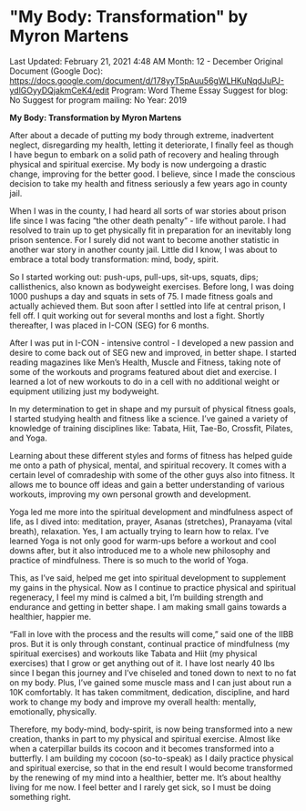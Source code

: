 # "My Body: Transformation" by Myron Martens

Last Updated: February 21, 2021 4:48 AM
Month: 12 - December
Original Document (Google Doc): https://docs.google.com/document/d/178yyT5pAuu56gWLHKuNqdJuPJ-ydlGOyyDQjakmCeK4/edit
Program: Word Theme Essay
Suggest for blog: No
Suggest for program mailing: No
Year: 2019

**My Body: Transformation by Myron Martens**

After about a decade of putting my body through extreme, inadvertent neglect, disregarding my health, letting it deteriorate, I finally feel as though I have begun to embark on a solid path of recovery and healing through physical and spiritual exercise. My body is now undergoing a drastic change, improving for the better good. I believe, since I made the conscious decision to take my health and fitness seriously a few years ago in county jail.

When I was in the county, I had heard all sorts of war stories about prison life since I was facing “the other death penalty” - life without parole. I had resolved to train up to get physically fit in preparation for an inevitably long prison sentence. For I surely did not want to become another statistic in another war story in another county jail. Little did I know, I was about to embrace a total body transformation: mind, body, spirit.

So I started working out: push-ups, pull-ups, sit-ups, squats, dips; callisthenics, also known as bodyweight exercises. Before long, I was doing 1000 pushups a day and squats in sets of 75. I made fitness goals and actually achieved them. But soon after I settled into life at central prison, I fell off. I quit working out for several months and lost a fight. Shortly thereafter, I was placed in I-CON (SEG) for 6 months.

After I was put in I-CON - intensive control - I developed a new passion and desire to come back out of SEG new and improved, in better shape. I started reading magazines like Men’s Health, Muscle and Fitness, taking note of some of the workouts and programs featured about diet and exercise. I learned a lot of new workouts to do in a cell with no additional weight or equipment utilizing just my bodyweight.

In my determination to get in shape and my pursuit of physical fitness goals, I started studying health and fitness like a science. I’ve gained a variety of knowledge of training disciplines like: Tabata, Hiit, Tae-Bo, Crossfit, Pilates, and Yoga.

Learning about these different styles and forms of fitness has helped guide me onto a path of physical, mental, and spiritual recovery. It comes with a certain level of comradeship with some of the other guys also into fitness. It allows me to bounce off ideas and gain a better understanding of various workouts, improving my own personal growth and development.

Yoga led me more into the spiritual development and mindfulness aspect of life, as I dived into: meditation, prayer, Asanas (stretches), Pranayama (vital breath), relaxation. Yes, I am actually trying to learn how to relax. I’ve learned Yoga is not only good for warm-ups before a workout and cool downs after, but it also introduced me to a whole new philosophy and practice of mindfulness. There is so much to the world of Yoga.

This, as I’ve said, helped me get into spiritual development to supplement my gains in the physical. Now as I continue to practice physical and spiritual regeneracy, I feel my mind is calmed a bit, I’m building strength and endurance and getting in better shape. I am making small gains towards a healthier, happier me.

“Fall in love with the process and the results will come,” said one of the IIBB pros. But it is only through constant, continual practice of mindfulness (my spiritual exercises) and workouts like Tabata and Hiit (my physical exercises) that I grow or get anything out of it. I have lost nearly 40 lbs since I began this journey and I’ve chiseled and toned down to next to no fat on my body. Plus, I’ve gained some muscle mass and I can just about run a 10K comfortably. It has taken commitment, dedication, discipline, and hard work to change my body and improve my overall health: mentally, emotionally, physically.

Therefore, my body-mind, body-spirit, is now being transformed into a new creation, thanks in part to my physical and spiritual exercise. Almost like when a caterpillar builds its cocoon and it becomes transformed into a butterfly. I am building my cocoon (so-to-speak) as I daily practice physical and spiritual exercise, so that in the end result I would become transformed by the renewing of my mind into a healthier, better me. It’s about healthy living for me now. I feel better and I rarely get sick, so I must be doing something right.